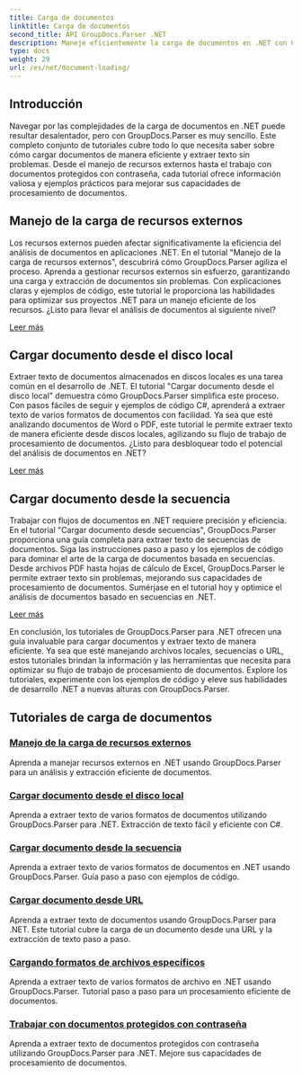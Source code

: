 ```yaml
---
title: Carga de documentos
linktitle: Carga de documentos
second_title: API GroupDocs.Parser .NET
description: Maneje eficientemente la carga de documentos en .NET con GroupDocs.Parser. Aprenda a extraer texto de discos locales, transmisiones, URL y más.
type: docs
weight: 29
url: /es/net/document-loading/
---
```

## Introducción

Navegar por las complejidades de la carga de documentos en .NET puede resultar desalentador, pero con GroupDocs.Parser es muy sencillo. Este completo conjunto de tutoriales cubre todo lo que necesita saber sobre cómo cargar documentos de manera eficiente y extraer texto sin problemas. Desde el manejo de recursos externos hasta el trabajo con documentos protegidos con contraseña, cada tutorial ofrece información valiosa y ejemplos prácticos para mejorar sus capacidades de procesamiento de documentos.

## Manejo de la carga de recursos externos

Los recursos externos pueden afectar significativamente la eficiencia del análisis de documentos en aplicaciones .NET. En el tutorial "Manejo de la carga de recursos externos", descubrirá cómo GroupDocs.Parser agiliza el proceso. Aprenda a gestionar recursos externos sin esfuerzo, garantizando una carga y extracción de documentos sin problemas. Con explicaciones claras y ejemplos de código, este tutorial le proporciona las habilidades para optimizar sus proyectos .NET para un manejo eficiente de los recursos. ¿Listo para llevar el análisis de documentos al siguiente nivel?

[Leer más](./handling-loading-of-external-resources/)

## Cargar documento desde el disco local

Extraer texto de documentos almacenados en discos locales es una tarea común en el desarrollo de .NET. El tutorial "Cargar documento desde el disco local" demuestra cómo GroupDocs.Parser simplifica este proceso. Con pasos fáciles de seguir y ejemplos de código C#, aprenderá a extraer texto de varios formatos de documentos con facilidad. Ya sea que esté analizando documentos de Word o PDF, este tutorial le permite extraer texto de manera eficiente desde discos locales, agilizando su flujo de trabajo de procesamiento de documentos. ¿Listo para desbloquear todo el potencial del análisis de documentos en .NET?

[Leer más](./load-document-from-local-disk/)

## Cargar documento desde la secuencia

Trabajar con flujos de documentos en .NET requiere precisión y eficiencia. En el tutorial "Cargar documento desde secuencias", GroupDocs.Parser proporciona una guía completa para extraer texto de secuencias de documentos. Siga las instrucciones paso a paso y los ejemplos de código para dominar el arte de la carga de documentos basada en secuencias. Desde archivos PDF hasta hojas de cálculo de Excel, GroupDocs.Parser le permite extraer texto sin problemas, mejorando sus capacidades de procesamiento de documentos. Sumérjase en el tutorial hoy y optimice el análisis de documentos basado en secuencias en .NET.

[Leer más](./load-document-from-stream/)

En conclusión, los tutoriales de GroupDocs.Parser para .NET ofrecen una guía invaluable para cargar documentos y extraer texto de manera eficiente. Ya sea que esté manejando archivos locales, secuencias o URL, estos tutoriales brindan la información y las herramientas que necesita para optimizar su flujo de trabajo de procesamiento de documentos. Explore los tutoriales, experimente con los ejemplos de código y eleve sus habilidades de desarrollo .NET a nuevas alturas con GroupDocs.Parser.

## Tutoriales de carga de documentos
### [Manejo de la carga de recursos externos](./handling-loading-of-external-resources/)
Aprenda a manejar recursos externos en .NET usando GroupDocs.Parser para un análisis y extracción eficiente de documentos.
### [Cargar documento desde el disco local](./load-document-from-local-disk/)
Aprenda a extraer texto de varios formatos de documentos utilizando GroupDocs.Parser para .NET. Extracción de texto fácil y eficiente con C#.
### [Cargar documento desde la secuencia](./load-document-from-stream/)
Aprenda a extraer texto de varios formatos de documentos en .NET usando GroupDocs.Parser. Guía paso a paso con ejemplos de código.
### [Cargar documento desde URL](./load-document-from-url/)
Aprenda a extraer texto de documentos usando GroupDocs.Parser para .NET. Este tutorial cubre la carga de un documento desde una URL y la extracción de texto paso a paso.
### [Cargando formatos de archivos específicos](./loading-specific-file-formats/)
Aprenda a extraer texto de varios formatos de archivo en .NET usando GroupDocs.Parser. Tutorial paso a paso para un procesamiento eficiente de documentos.
### [Trabajar con documentos protegidos con contraseña](./working-with-password-protected-documents/)
Aprenda a extraer texto de documentos protegidos con contraseña utilizando GroupDocs.Parser para .NET. Mejore sus capacidades de procesamiento de documentos.